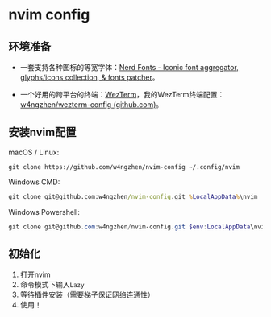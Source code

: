 # nvim config

## 环境准备

- 一套支持各种图标的等宽字体：[Nerd Fonts - Iconic font aggregator, glyphs/icons collection, & fonts patcher](https://www.nerdfonts.com/font-downloads)。

- 一个好用的跨平台的终端：[WezTerm](https://wezfurlong.org/wezterm/index.html)，我的WezTerm终端配置：[w4ngzhen/wezterm-config (github.com)](https://github.com/w4ngzhen/wezterm-config)。

## 安装nvim配置

macOS / Linux:

```
git clone https://github.com/w4ngzhen/nvim-config ~/.config/nvim
```

Windows CMD:

```cmd
git clone git@github.com:w4ngzhen/nvim-config.git %LocalAppData%\nvim
```

Windows Powershell:

```powershell
git clone git@github.com:w4ngzhen/nvim-config.git $env:LocalAppData\nvim
```

## 初始化

1. 打开nvim
2. 命令模式下输入`Lazy`
3. 等待插件安装（需要梯子保证网络连通性）
4. 使用！
